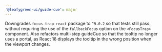 ```yaml
---
'@leafygreen-ui/guide-cue': major
---
```


Downgrades `focus-trap-react` package to `^9.0.2` so that tests still pass without requiring the use of the `fallbackFocus` option on the `<FocusTrap>` component. Also refactors multi-step guideCue so that the tooltip no longer uses a portal, as React 18 displays the tooltip in the wrong position when the viewport changes.
